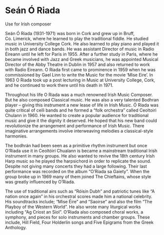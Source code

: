 # Seán Ó Riada

Use for Irish composer

Seán Ó Riada (1931-1971) was born in Cork and grew up in Bruff, Co. Limerick, where he learned to play the traditional fiddle. He studied music in University College Cork. He also learned to play piano and played it in both jazz and dance bands. He was assistant Director of music in Radio Éireann until he left for Paris in 1955. After a further study in Paris, where he became involved with Jazz and Greek musicians, he was appointed Musical Director of the Abby Theatre in Dublin in 1957 and also returned to work with Radio Eireann. O Riada first came to prominence in 1959 when he was commissioned by Gael Linn to write the Music for the movie ‘Mise Eire’. In 1963 O Riada took up a post lecturing in Music at University College, Cork, and he continued to work there until his death in 1971.

Throughout his life O Riada was a much renowned Irish Music Composer. But he also composed Classical music. He was also a very talented Bodhran player – giving this instrument a new lease of life in Irish Music. Ó Riada was quite critical of ceilì bands and he formed a “folk orchestra” called Ceoltoirì Chulann in 1960. He wanted to create a popular audience for traditional music and give it the dignity it deserved. He hoped that his new band could revolutionize the arrangement and performance of Irish Music. There imaginative arrangements involve interweaving melodies a classical-style harmonies.

The bodhrán had been seen as a primitive rhythm instrument but once O’Riada use it in Ceoltóirí Chualann is became a mainstream traditional Irish instrument in many groups. He also wanted to revive the 18th century Irish Harp music so he played the harpsichord in order to replicate the sound. Despite not giving many concerts they had a large following. Their last performance was recorded on the album “O’Riada sa Gaiety”. When the group broke up in 1969 many of them joined The Chieftains, whose style was greatly influenced by O’Riada.

The use of traditional airs such as “Róisín Dubh” and patriotic tunes like “A nation once again” in his orchestral scores made him a national celebrity. His soundtracks include; “Mise Éire” and “Saoirse” and also the film “The Playboy of the Western World”. He also wrote many liturgical works including “Ag Críost an Síol”. O’Riada also composed choral works, a symphony, and pieces for solo instruments and chamber groups. These include, Hill Field, Four Holderlin songs and Five Epigrams from the Greek Anthology.